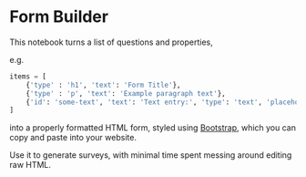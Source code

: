 # Form Builder

This notebook turns a list of questions and properties,

e.g.

```python
items = [
    {'type' : 'h1', 'text': 'Form Title'},
    {'type' : 'p', 'text': 'Example paragraph text'},
    {'id': 'some-text', 'text': 'Text entry:', 'type': 'text', 'placeholder':'e.g. Blah blah blah'}
]
```

into a properly formatted HTML form, styled using
[Bootstrap](https://getbootstrap.com/docs/4.0/components/forms/),
which you can copy and paste into your website.

Use it to generate surveys, with minimal time spent messing around editing raw HTML.

